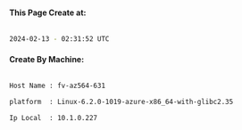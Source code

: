 
   
#### This Page Create at:

```bash

2024-02-13 - 02:31:52 UTC

```

#### Create By Machine:

```bash

Host Name : fv-az564-631

platform  : Linux-6.2.0-1019-azure-x86_64-with-glibc2.35

Ip Local  : 10.1.0.227

```

